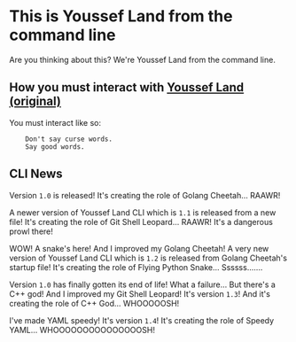 # This is Youssef Land from the command line

Are you thinking about this? We're Youssef Land from the command line.

## How you must interact with [Youssef Land (original)](https://github.com/The-Youssef-Nasr-Company/Youssef-Land)

You must interact like so:
    
        Don't say curse words.
        Say good words.

## CLI News

Version `1.0` is released! It's creating the role of Golang Cheetah... RAAWR!

A newer version of Youssef Land CLI which is `1.1` is released from a new file! It's creating the role of Git Shell Leopard... RAAWR! It's a dangerous prowl there!

WOW! A snake's here! And I improved my Golang Cheetah! A very new version of Youssef Land CLI which is `1.2` is released from Golang Cheetah's startup file! It's creating the role of Flying Python Snake... Ssssss.......

Version `1.0` has finally gotten its end of life! What a failure... But there's a C++ god! And I improved my Git Shell Leopard! It's version `1.3`! And it's creating the role of C++ God... WHOOOOOSH!

I've made YAML speedy! It's version `1.4`! It's creating the role of Speedy YAML... WHOOOOOOOOOOOOOOOSH!
